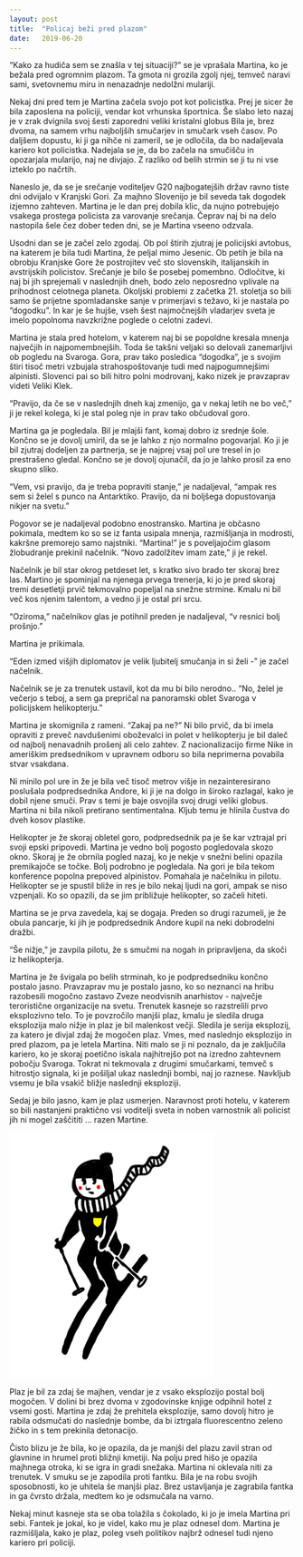 ```yaml
---
layout: post
title:  "Policaj beži pred plazom"
date:   2019-06-20
---
```

“Kako za hudiča sem se znašla v tej situaciji?” se je vprašala Martina, ko je bežala pred ogromnim plazom. Ta gmota ni grozila zgolj njej, temveč naravi sami, svetovnemu miru in nenazadnje nedolžni mulariji.

Nekaj dni pred tem je Martina začela svojo pot kot policistka. Prej je sicer že bila zaposlena na policiji, vendar kot vrhunska športnica. Še slabo leto nazaj je v zrak dvignila svoj šesti zaporedni veliki kristalni globus Bila je, brez dvoma, na samem vrhu najboljših smučarjev in smučark vseh časov. Po daljšem dopustu, ki ji ga nihče ni zameril, se je odločila, da bo nadaljevala kariero kot policistka. Nadejala se je, da bo začela na smučišču in opozarjala mularijo, naj ne divjajo. Z razliko od belih strmin se ji tu ni vse izteklo po načrtih.

Naneslo je, da se je srečanje voditeljev G20 najbogatejših držav ravno tiste dni odvijalo v Kranjski Gori. Za majhno Slovenijo je bil seveda tak dogodek izjemno zahteven. Martina je le dan prej dobila klic, da nujno potrebujejo vsakega prostega policista za varovanje srečanja. Čeprav naj bi na delo nastopila šele čez dober teden dni,  se je Martina vseeno odzvala. 

Usodni dan se je začel zelo zgodaj. Ob pol štirih zjutraj je policijski avtobus, na katerem je bila tudi Martina, že peljal mimo Jesenic. Ob petih je bila na obrobju Kranjske Gore že postrojitev več sto slovenskih, italijanskih in avstrijskih policistov. Srečanje je bilo še posebej pomembno. Odločitve, ki naj bi jih sprejemali v naslednjih dneh, bodo zelo neposredno vplivale na prihodnost celotnega planeta. Okoljski problemi z začetka 21. stoletja so bili samo še prijetne spomladanske sanje v primerjavi s težavo, ki je nastala po “dogodku”. In kar je še hujše, vseh šest najmočnejših vladarjev sveta je imelo popolnoma navzkrižne poglede o celotni zadevi.

Martina je stala pred hotelom, v katerem naj bi se popoldne kresala mnenja največjih in najpomembnejših. Toda še takšni veljaki so delovali zanemarljivi ob pogledu na Svaroga. Gora, prav tako posledica “dogodka”, je s svojim štiri tisoč metri vzbujala strahospoštovanje tudi med najpogumnejšimi alpinisti. Slovenci pai so bili hitro polni modrovanj, kako nizek je pravzaprav videti Veliki Klek.

“Pravijo, da če se v naslednjih dneh kaj zmenijo, ga v nekaj letih ne bo več,” ji je rekel kolega, ki je stal poleg nje in prav tako občudoval goro.

Martina ga je pogledala. Bil je mlajši fant, komaj dobro iz srednje šole. Končno se je dovolj umiril, da se je lahko z njo normalno pogovarjal. Ko ji je bil zjutraj dodeljen za partnerja, se je najprej vsaj pol ure tresel in jo prestrašeno gledal. Končno se je dovolj ojunačil, da jo je lahko prosil za eno skupno sliko.

“Vem, vsi pravijo, da je treba popraviti stanje,” je nadaljeval, “ampak res sem si želel s punco na Antarktiko. Pravijo, da ni boljšega dopustovanja nikjer na svetu.”

Pogovor se je nadaljeval podobno enostransko. Martina je občasno pokimala, medtem ko so se iz fanta usipala mnenja, razmišljanja in modrosti, kakršne premorejo samo najstniki.
“Martina!” je s poveljajočim glasom žlobudranje prekinil načelnik. “Novo zadolžitev imam zate,” ji je rekel. 

Načelnik je bil star okrog petdeset let, s kratko sivo brado ter skoraj brez las. Martino je spominjal na njenega prvega trenerja, ki jo je pred skoraj tremi desetletji prvič tekmovalno popeljal na snežne strmine. Kmalu ni bil več kos njenim talentom, a vedno ji je ostal pri srcu.

“Oziroma,” načelnikov glas je potihnil preden je nadaljeval, “v resnici bolj prošnjo.”

Martina je prikimala.

“Eden izmed višjih diplomatov je velik ljubitelj smučanja in si želi -” je začel načelnik.

Načelnik se je za trenutek ustavil, kot da mu bi bilo nerodno.. “No, želel je večerjo s teboj, a sem ga prepričal na panoramski oblet Svaroga v policijskem helikopterju.”

Martina je skomignila z rameni. “Zakaj pa ne?” Ni bilo prvič, da bi imela opraviti z preveč navdušenimi oboževalci in polet v helikopterju je bil daleč od najbolj nenavadnih prošenj ali celo zahtev. Z nacionalizacijo firme Nike in ameriškim predsednikom v upravnem odboru so bila neprimerna povabila stvar vsakdana.

Ni minilo pol ure in že je bila več tisoč metrov višje in nezainteresirano poslušala podpredsednika Andore, ki ji je na dolgo in široko razlagal, kako je dobil njene smuči. Prav s temi je baje osvojila svoj drugi veliki globus. Martina ni bila nikoli pretirano sentimentalna. Kljub temu je hlinila čustva do dveh kosov plastike.

Helikopter je že skoraj obletel goro, podpredsednik pa je še kar vztrajal pri svoji epski pripovedi. Martina je vedno bolj pogosto pogledovala skozo okno. Skoraj je že obrnila pogled nazaj, ko je nekje v snežni belini opazila premikajoče se točke. Bolj podrobno je pogledala. Na gori je bila tekom konference popolna prepoved alpinistov. Pomahala je načelniku in pilotu. Helikopter se je spustil bliže in res je bilo nekaj ljudi na gori, ampak se niso vzpenjali. Ko so opazili, da se jim približuje helikopter, so začeli hiteti. 

Martina se je prva zavedela, kaj se dogaja. Preden so drugi razumeli, je že obula pancarje, ki jih je podpredsednik Andore kupil na neki dobrodelni dražbi.

“Še nižje,” je zavpila pilotu, že s smučmi na nogah in pripravljena, da skoči iz helikopterja.

Martina je že švigala po belih strminah, ko je podpredsedniku končno postalo jasno. Pravzaprav mu je postalo jasno, ko so neznanci na hribu razobesili mogočno zastavo Zveze neodvisnih anarhistov - največje teroristične organizacije na svetu. Trenutek kasneje so razstrelili prvo eksplozivno telo. To je povzročilo manjši plaz, kmalu je sledila druga eksplozija malo nižje in plaz je bil malenkost večji. Sledila je serija eksplozij, za katero je divjal zdaj že mogočen plaz. Vmes, med naslednjo eksplozijo in pred plazom, pa je letela Martina. Niti malo se ji ni poznalo, da je zaključila kariero, ko je skoraj poetično iskala najhitrejšo pot na izredno zahtevnem pobočju Svaroga. Tokrat ni tekmovala z drugimi smučarkami, temveč s hitrostjo signala, ki je pošiljal ukaz naslednji bombi, naj jo raznese. Navkljub vsemu je bila vsakič bližje naslednji eksploziji.

Sedaj je bilo jasno, kam je plaz usmerjen. Naravnost proti hotelu, v katerem so bili nastanjeni praktično vsi voditelji sveta in noben varnostnik ali policist jih ni mogel zaščititi … razen Martine. 

![policaj-bezi-pred-plazom.jpg](/assets/ilustracije/policaj-bezi-pred-plazom.jpg)

Plaz je bil za zdaj še majhen, vendar je z vsako eksplozijo postal bolj mogočen. V dolini bi brez dvoma v zgodovinske knjige odpihnil hotel z vsemi gosti. Martina je zdaj že prehitela eksplozije, samo dovolj hitro je rabila odsmučati do naslednje bombe, da bi iztrgala fluorescentno zeleno žičko in s tem prekinila detonacijo. 

Čisto blizu je že bila, ko je opazila, da je manjši del plazu zavil stran od glavnine in hrumel proti bližnji kmetiji. Na polju pred hišo je opazila majhnega otroka, ki se igra in gradi snežaka. Martina ni oklevala niti za trenutek. V smuku se je zapodila proti fantku. Bila je na robu svojih sposobnosti, ko je uhitela še manjši plaz. Brez ustavljanja je zagrabila fantka in ga čvrsto držala, medtem ko je odsmučala na varno.

Nekaj minut kasneje sta se oba tolažila s čokolado, ki jo je imela Martina pri sebi. Fantek je jokal, ko je videl, kako mu je plaz odnesel dom. Martina je razmišljala, kako je plaz, poleg vseh politikov najbrž odnesel tudi njeno kariero pri policiji.